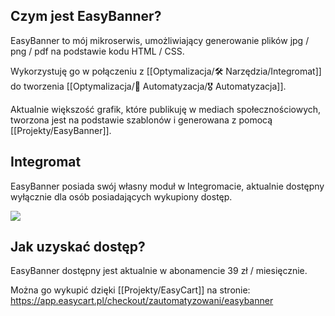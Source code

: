 ## Czym jest EasyBanner?

EasyBanner to mój mikroserwis, umożliwiający generowanie plików jpg / png / pdf na podstawie kodu HTML / CSS.

Wykorzystuję go w połączeniu z [[Optymalizacja/🛠️ Narzędzia/Integromat]] do tworzenia [[Optymalizacja/🤖 Automatyzacja/🎖️ Automatyzacja]]. 

Aktualnie większość grafik, które publikuję w mediach społecznościowych, tworzona jest na podstawie szablonów i generowana z pomocą [[Projekty/EasyBanner]].

## Integromat
EasyBanner posiada swój własny moduł w Integromacie, aktualnie dostępny wyłącznie dla osób posiadających wykupiony dostęp.

![](https://space.overment.com/Shared-Image-2021-11-07-23-26-34/Shared-Image-2021-11-07-23-26-34.png)

## Jak uzyskać dostęp? 
EasyBanner dostępny jest aktualnie w abonamencie 39 zł / miesięcznie.

Można go wykupić dzięki [[Projekty/EasyCart]] na stronie: 
https://app.easycart.pl/checkout/zautomatyzowani/easybanner